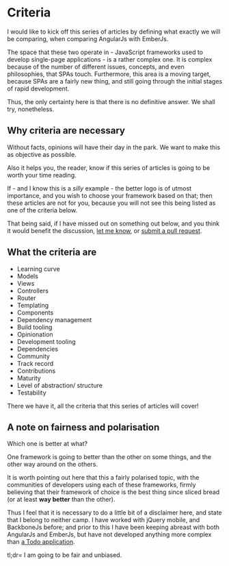 # Criteria

I would like to kick off this series of articles by defining what exactly we will be comparing,
when comparing AngularJs with EmberJs.

The space that these two operate in -
JavaScript frameworks used to develop single-page applications - is a rather complex one.
It is complex because of the number of different issues, concepts, and even philosophies, that SPAs touch.
Furthermore, this area is a moving target, because SPAs are a fairly new thing,
and still going through the initial stages of rapid development.

Thus, the only certainty here is that there is no definitive answer.
We shall try, nonetheless.

## Why criteria are necessary

Without facts, opinions will have their day in the park.
We want to make this as objective as possible.

Also it helps you, the reader, know if this series of articles is going to be worth your time reading.

If - and I know this is a *silly* example - the better logo is of utmost importance, and you wish to choose your framework based on that;
then these articles are not for you, because you will not see this being listed as one of the criteria below.

That being said, if I have missed out on something out below,
and you think it would benefit the discussion, [let me know](https://twitter.com/bguiz),
or [submit a pull request](https://github.com/bguiz/angular-ember-compare).

## What the criteria are

- Learning curve
- Models
- Views
- Controllers
- Router
- Templating
- Components
- Dependency management
- Build tooling
- Opinionation
- Development tooling
- Dependencies
- Community
- Track record
- Contributions
- Maturity
- Level of abstraction/ structure
- Testability

There we have it, all the criteria that this series of articles will cover!

## A note on fairness and polarisation

Which one is better at what?

One framework is going to better than the other on some things, and the other way around on the others.

It is worth pointing out here that this a fairly polarised topic,
with the communities of developers using each of these frameworks,
firmly believing that their framework of choice is the best thing since sliced bread
(or at least **way better** than the other).

Thus I feel that it is necessary to do a little bit of a disclaimer here,
and state that I belong to neither camp.
I have worked with jQuery mobile, and BackboneJs before;
and prior to this I have been keeping abreast with both AngularJs and EmberJs,
but have not developed anything more complex than [a Todo application](http://todomvc.com).

tl;dr= I am going to be fair and unbiased.
